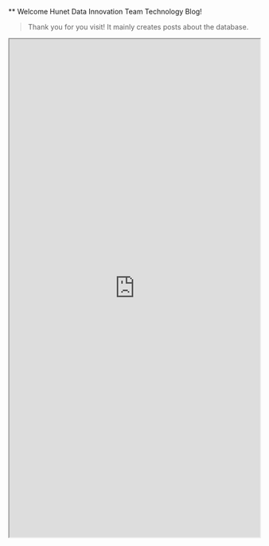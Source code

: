** Welcome Hunet Data Innovation Team Technology Blog!

>Thank you for you visit!
It mainly creates posts about the database.



<iframe src="http://m2d2.hunet.co.kr/app/kibana#/dashboard/ae91b450-026f-11e8-a3f5-bfc38dfad7bc?embed=true&_g=(refreshInterval:(display:'10+seconds',pause:!f,section:1,value:10000),time:(from:now-15m,mode:quick,to:now))&_a=(description:'',filters:!(),fullScreenMode:!f,options:(darkTheme:!f),panels:!((col:1,id:'0b466c90-017b-11e8-b07c-a37b53e34e98',panelIndex:1,row:1,size_x:12,size_y:1,type:visualization),(col:4,id:d5f2ba50-024a-11e8-a3f5-bfc38dfad7bc,panelIndex:2,row:2,size_x:6,size_y:3,type:visualization),(col:1,id:b87b2c90-0241-11e8-a3f5-bfc38dfad7bc,panelIndex:3,row:8,size_x:6,size_y:3,type:visualization),(col:7,id:eee3fdd0-026d-11e8-a3f5-bfc38dfad7bc,panelIndex:4,row:8,size_x:6,size_y:3,type:visualization),(col:1,id:'2f9928b0-065a-11e8-a3f5-bfc38dfad7bc',panelIndex:5,row:2,size_x:3,size_y:6,type:visualization),(col:4,id:'90b71bb0-065b-11e8-a3f5-bfc38dfad7bc',panelIndex:6,row:5,size_x:2,size_y:3,type:visualization),(col:8,id:acdd1cd0-065c-11e8-a3f5-bfc38dfad7bc,panelIndex:7,row:5,size_x:2,size_y:3,type:visualization),(col:6,id:f4f249b0-065b-11e8-a3f5-bfc38dfad7bc,panelIndex:8,row:5,size_x:2,size_y:3,type:visualization),(col:1,id:'84637680-0663-11e8-a3f5-bfc38dfad7bc',panelIndex:9,row:11,size_x:6,size_y:3,type:visualization),(col:7,id:a5f0c9b0-0663-11e8-a3f5-bfc38dfad7bc,panelIndex:10,row:11,size_x:6,size_y:3,type:visualization),(col:1,id:e5b232f0-0663-11e8-a3f5-bfc38dfad7bc,panelIndex:11,row:14,size_x:6,size_y:3,type:visualization),(col:7,id:cfec02c0-0663-11e8-a3f5-bfc38dfad7bc,panelIndex:12,row:14,size_x:6,size_y:3,type:visualization),(col:10,id:'677f7530-0665-11e8-a3f5-bfc38dfad7bc',panelIndex:13,row:2,size_x:3,size_y:6,type:visualization)),query:(language:lucene,query:''),timeRestore:!f,title:'%5BDB+Perfmon%5D+Main+DB+Reports',uiState:(P-13:(vis:(params:(sort:(columnIndex:2,direction:desc)))),P-3:(vis:(defaultColors:('0+-+20':'rgb(165,0,38)','20+-+50':'rgb(255,255,190)','50+-+100':'rgb(0,104,55)')))),viewMode:view)" height="1000" width="100%">
	</iframe>
